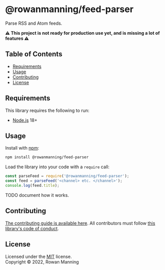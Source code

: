 
# @rowanmanning/feed-parser

Parse RSS and Atom feeds.

**:warning: This project is not ready for production use yet, and is missing a lot of features :warning:**


## Table of Contents

  * [Requirements](#requirements)
  * [Usage](#usage)
  * [Contributing](#contributing)
  * [License](#license)


## Requirements

This library requires the following to run:

  * [Node.js](https://nodejs.org/) 18+


## Usage

Install with [npm](https://www.npmjs.com/):

```sh
npm install @rowanmanning/feed-parser
```

Load the library into your code with a `require` call:

```js
const parseFeed = require('@rowanmanning/feed-parser');
const feed = parseFeed('<channel> etc. </channel>');
console.log(feed.title);
```

TODO document how it works.


## Contributing

[The contributing guide is available here](docs/contributing.md). All contributors must follow [this library's code of conduct](docs/code_of_conduct.md).


## License

Licensed under the [MIT](LICENSE) license.<br/>
Copyright &copy; 2022, Rowan Manning
